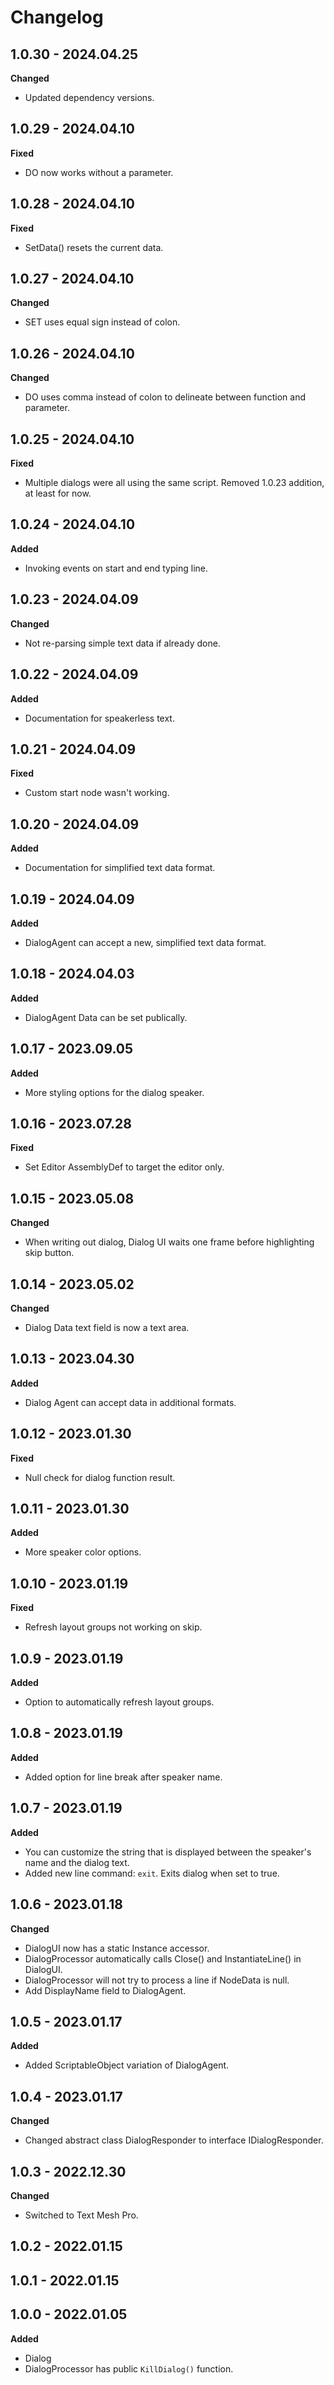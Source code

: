 # Changelog

## 1.0.30 - 2024.04.25

**Changed**

* Updated dependency versions.

## 1.0.29 - 2024.04.10

**Fixed**

* DO now works without a parameter.

## 1.0.28 - 2024.04.10

**Fixed**

* SetData() resets the current data.

## 1.0.27 - 2024.04.10

**Changed**

* SET uses equal sign instead of colon.

## 1.0.26 - 2024.04.10

**Changed**

* DO uses comma instead of colon to delineate between function and parameter.

## 1.0.25 - 2024.04.10

**Fixed**

* Multiple dialogs were all using the same script. Removed 1.0.23 addition, at least for now.

## 1.0.24 - 2024.04.10

**Added**

* Invoking events on start and end typing line.

## 1.0.23 - 2024.04.09

**Changed**

* Not re-parsing simple text data if already done.

## 1.0.22 - 2024.04.09

**Added**

* Documentation for speakerless text.

## 1.0.21 - 2024.04.09

**Fixed**

* Custom start node wasn't working.

## 1.0.20 - 2024.04.09

**Added**

* Documentation for simplified text data format.

## 1.0.19 - 2024.04.09

**Added**

* DialogAgent can accept a new, simplified text data format.

## 1.0.18 - 2024.04.03

**Added**

* DialogAgent Data can be set publically.

## 1.0.17 - 2023.09.05

**Added**

* More styling options for the dialog speaker.

## 1.0.16 - 2023.07.28

**Fixed**

* Set Editor AssemblyDef to target the editor only.

## 1.0.15 - 2023.05.08

**Changed**

* When writing out dialog, Dialog UI waits one frame before highlighting skip button.

## 1.0.14 - 2023.05.02

**Changed**

* Dialog Data text field is now a text area.

## 1.0.13 - 2023.04.30

**Added**

* Dialog Agent can accept data in additional formats.

## 1.0.12 - 2023.01.30

**Fixed**

* Null check for dialog function result.

## 1.0.11 - 2023.01.30

**Added**

* More speaker color options.

## 1.0.10 - 2023.01.19

**Fixed**

* Refresh layout groups not working on skip.

## 1.0.9 - 2023.01.19

**Added**

* Option to automatically refresh layout groups.

## 1.0.8 - 2023.01.19

**Added**

* Added option for line break after speaker name.

## 1.0.7 - 2023.01.19

**Added**

* You can customize the string that is displayed between the speaker's name and the dialog text.
* Added new line command: `exit`. Exits dialog when set to true.

## 1.0.6 - 2023.01.18

**Changed**

* DialogUI now has a static Instance accessor.
* DialogProcessor automatically calls Close() and InstantiateLine() in DialogUI.
* DialogProcessor will not try to process a line if NodeData is null.
* Add DisplayName field to DialogAgent.

## 1.0.5 - 2023.01.17

**Added**

* Added ScriptableObject variation of DialogAgent.

## 1.0.4 - 2023.01.17

**Changed**

* Changed abstract class DialogResponder to interface IDialogResponder.

## 1.0.3 - 2022.12.30

**Changed**

* Switched to Text Mesh Pro.

## 1.0.2 - 2022.01.15

## 1.0.1 - 2022.01.15

## 1.0.0 - 2022.01.05

**Added**

* Dialog
* DialogProcessor has public `KillDialog()` function.